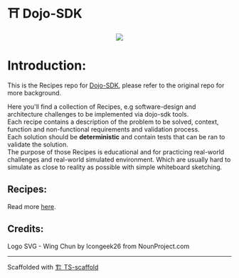 # ⛩ Dojo-SDK

<p align="center">
  <img src="https://user-images.githubusercontent.com/246724/146997024-db0998b2-90b3-4aa5-be2b-e726061b8956.png">
</p>


# Introduction:
This is the Recipes repo for [Dojo-SDK](https://github.com/Livshitz/Dojo-SDK), please refer to the original repo for more background.  

Here you'll find a collection of Recipes, e.g software-design and architecture challenges to be implemented via dojo-sdk tools.  
Each recipe contains a description of the problem to be solved, context, function and non-functional requirements and validation process.  
Each solution should be **deterministic** and contain tests that can be ran to validate the solution.  
The purpose of those Recipes is educational and for practicing real-world challenges and real-world simulated environment. Which are usually hard to simulate as close to reality as possible with simple whiteboard sketching.


## Recipes:
Read more [here](/src/Recipes/).


## Credits:
Logo SVG - Wing Chun by Icongeek26 from NounProject.com

---

Scaffolded with [🏗 TS-scaffold](https://github.com/Livshitz/ts-scaffold.git) 

